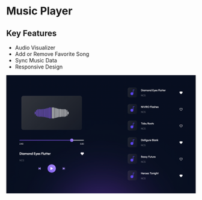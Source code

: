 # Music Player

## Key Features

- Audio Visualizer
- Add or Remove Favorite Song
- Sync Music Data
- Responsive Design

![Preview](./assets/images/Preview.png)
